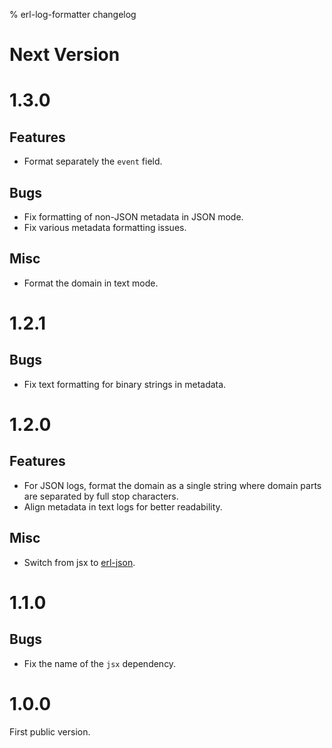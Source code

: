% erl-log-formatter changelog

# Next Version

# 1.3.0
## Features
- Format separately the `event` field.
## Bugs
- Fix formatting of non-JSON metadata in JSON mode.
- Fix various metadata formatting issues.
## Misc
- Format the domain in text mode.

# 1.2.1
## Bugs
- Fix text formatting for binary strings in metadata.

# 1.2.0
## Features
- For JSON logs, format the domain as a single string where domain parts are
  separated by full stop characters.
- Align metadata in text logs for better readability.
## Misc
- Switch from jsx to [erl-json](https://github.com/galdor/erl-json).

# 1.1.0
## Bugs
- Fix the name of the `jsx` dependency.

# 1.0.0
First public version.
